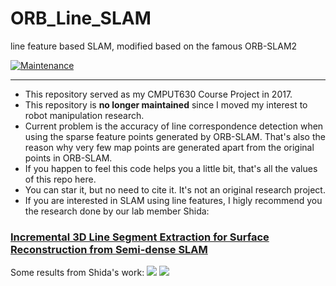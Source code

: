 # ORB_Line_SLAM
line feature based SLAM, modified based on the famous ORB-SLAM2

[![Maintenance](https://img.shields.io/badge/Maintained%3F-no-red.svg)](https://bitbucket.org/lbesson/ansi-colors)

--------------------------
+ This repository served as my CMPUT630 Course Project in 2017.
+ This repository is **no longer maintained** since I moved my interest to robot manipulation research.
+ Current problem is the accuracy of line correspondence detection when using the sparse feature points generated by ORB-SLAM. That's also the reason why very few map points are generated apart from the original points in ORB-SLAM.
+ If you happen to feel this code helps you a little bit, that's all the values of this repo here. 
+ You can star it, but no need to cite it. It's not an original research project.
+ If you are interested in SLAM using line features, I higly recommend you the research done by our lab member Shida: 

### [Incremental 3D Line Segment Extraction for Surface Reconstruction from Semi-dense SLAM](http://webdocs.cs.ualberta.ca/~vis/thesis_shida/ "Incremental 3D Line Segment Extraction for Surface Reconstruction from Semi-dense SLAM")

Some results from Shida's work:
![](http://webdocs.cs.ualberta.ca/~vis/thesis_shida/img/Screenshot_lines_fit.png)
![](http://webdocs.cs.ualberta.ca/~vis/thesis_shida/img/Screenshot_surface_fit.png)
